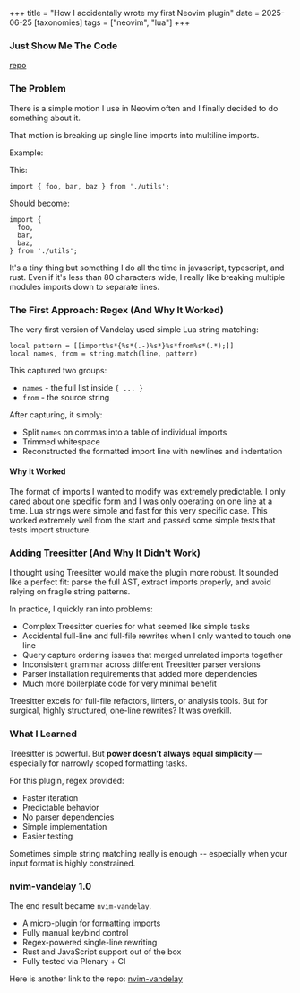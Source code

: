 +++
title = "How I accidentally wrote my first Neovim plugin"
date = 2025-06-25
[taxonomies]
tags = ["neovim", "lua"]
+++

### Just Show Me The Code

[repo](https://github.com/ducks/nvim-vandelay)

### The Problem


There is a simple motion I use in Neovim often and I finally decided to do
something about it.

That motion is breaking up single line imports into multiline imports.

Example:

This:

`import { foo, bar, baz } from './utils';`

Should become:

```
import {
  foo,
  bar,
  baz,
} from './utils';
```

It's a tiny thing but something I do all the time in javascript, typescript, and
rust. Even if it's less than 80 characters wide, I really like breaking multiple
modules imports down to separate lines.

### The First Approach: Regex (And Why It Worked)

The very first version of Vandelay used simple Lua string matching:

```
local pattern = [[import%s*{%s*(.-)%s*}%s*from%s*(.*);]]
local names, from = string.match(line, pattern)
```

This captured two groups:
- `names` - the full list inside `{ ... }`
- `from` - the source string

After capturing, it simply:
- Split `names` on commas into a table of individual imports
- Trimmed whitespace
- Reconstructed the formatted import line with newlines and indentation

#### Why It Worked

The format of imports I wanted to modify was extremely predictable. I only cared
about one specific form and I was only operating on one line at a time. Lua
strings were simple and fast for this very specific case. This worked extremely
well from the start and passed some simple tests that tests import structure.

### Adding Treesitter (And Why It Didn't Work)

I thought using Treesitter would make the plugin more robust. It sounded like a
perfect fit: parse the full AST, extract imports properly, and avoid relying on
fragile string patterns.

In practice, I quickly ran into problems:

- Complex Treesitter queries for what seemed like simple tasks
- Accidental full-line and full-file rewrites when I only wanted to touch one line
- Query capture ordering issues that merged unrelated imports together
- Inconsistent grammar across different Treesitter parser versions
- Parser installation requirements that added more dependencies
- Much more boilerplate code for very minimal benefit

Treesitter excels for full-file refactors, linters, or analysis tools.
But for surgical, highly structured, one-line rewrites? It was overkill.

### What I Learned

Treesitter is powerful. But **power doesn’t always equal simplicity** —
especially for narrowly scoped formatting tasks.

For this plugin, regex provided:

- Faster iteration
- Predictable behavior
- No parser dependencies
- Simple implementation
- Easier testing

Sometimes simple string matching really is enough -- especially when your input
format is highly constrained.

### nvim-vandelay 1.0

The end result became `nvim-vandelay`.

- A micro-plugin for formatting imports
- Fully manual keybind control
- Regex-powered single-line rewriting
- Rust and JavaScript support out of the box
- Fully tested via Plenary + CI

Here is another link to the repo:
[nvim-vandelay](https://github.com/ducks/nvim-vandelay)
